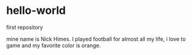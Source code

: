# hello-world
first repository

mine name is Nick Himes. I played football for almost all my life, i love to game and my favorite color is orange.

